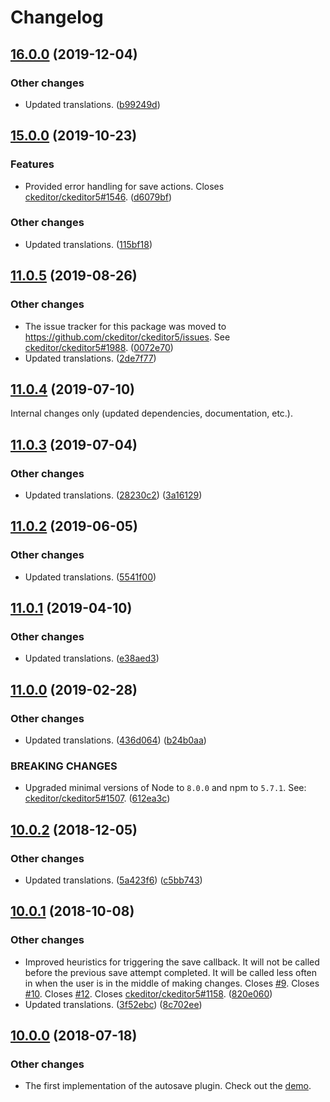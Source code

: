 Changelog
=========

## [16.0.0](https://github.com/ckeditor/ckeditor5-autosave/compare/v15.0.0...v16.0.0) (2019-12-04)

### Other changes

* Updated translations. ([b99249d](https://github.com/ckeditor/ckeditor5-autosave/commit/b99249d))


## [15.0.0](https://github.com/ckeditor/ckeditor5-autosave/compare/v11.0.5...v15.0.0) (2019-10-23)

### Features

* Provided error handling for save actions. Closes [ckeditor/ckeditor5#1546](https://github.com/ckeditor/ckeditor5/issues/1546). ([d6079bf](https://github.com/ckeditor/ckeditor5-autosave/commit/d6079bf))

### Other changes

* Updated translations. ([115bf18](https://github.com/ckeditor/ckeditor5-autosave/commit/115bf18))


## [11.0.5](https://github.com/ckeditor/ckeditor5-autosave/compare/v11.0.4...v11.0.5) (2019-08-26)

### Other changes

* The issue tracker for this package was moved to https://github.com/ckeditor/ckeditor5/issues. See [ckeditor/ckeditor5#1988](https://github.com/ckeditor/ckeditor5/issues/1988). ([0072e70](https://github.com/ckeditor/ckeditor5-autosave/commit/0072e70))
* Updated translations. ([2de7f77](https://github.com/ckeditor/ckeditor5-autosave/commit/2de7f77))


## [11.0.4](https://github.com/ckeditor/ckeditor5-autosave/compare/v11.0.3...v11.0.4) (2019-07-10)

Internal changes only (updated dependencies, documentation, etc.).


## [11.0.3](https://github.com/ckeditor/ckeditor5-autosave/compare/v11.0.2...v11.0.3) (2019-07-04)

### Other changes

* Updated translations. ([28230c2](https://github.com/ckeditor/ckeditor5-autosave/commit/28230c2)) ([3a16129](https://github.com/ckeditor/ckeditor5-autosave/commit/3a16129))


## [11.0.2](https://github.com/ckeditor/ckeditor5-autosave/compare/v11.0.1...v11.0.2) (2019-06-05)

### Other changes

* Updated translations. ([5541f00](https://github.com/ckeditor/ckeditor5-autosave/commit/5541f00))


## [11.0.1](https://github.com/ckeditor/ckeditor5-autosave/compare/v11.0.0...v11.0.1) (2019-04-10)

### Other changes

* Updated translations. ([e38aed3](https://github.com/ckeditor/ckeditor5-autosave/commit/e38aed3))


## [11.0.0](https://github.com/ckeditor/ckeditor5-autosave/compare/v10.0.2...v11.0.0) (2019-02-28)

### Other changes

* Updated translations. ([436d064](https://github.com/ckeditor/ckeditor5-autosave/commit/436d064)) ([b24b0aa](https://github.com/ckeditor/ckeditor5-autosave/commit/b24b0aa))

### BREAKING CHANGES

* Upgraded minimal versions of Node to `8.0.0` and npm to `5.7.1`. See: [ckeditor/ckeditor5#1507](https://github.com/ckeditor/ckeditor5/issues/1507). ([612ea3c](https://github.com/ckeditor/ckeditor5-cloud-services/commit/612ea3c))


## [10.0.2](https://github.com/ckeditor/ckeditor5-autosave/compare/v10.0.1...v10.0.2) (2018-12-05)

### Other changes

* Updated translations. ([5a423f6](https://github.com/ckeditor/ckeditor5-autosave/commit/5a423f6)) ([c5bb743](https://github.com/ckeditor/ckeditor5-autosave/commit/c5bb743))


## [10.0.1](https://github.com/ckeditor/ckeditor5-autosave/compare/v10.0.0...v10.0.1) (2018-10-08)

### Other changes

* Improved heuristics for triggering the save callback. It will not be called before the previous save attempt completed. It will be called less often in when the user is in the middle of making changes. Closes [#9](https://github.com/ckeditor/ckeditor5-autosave/issues/9). Closes [#10](https://github.com/ckeditor/ckeditor5-autosave/issues/10). Closes [#12](https://github.com/ckeditor/ckeditor5-autosave/issues/12). Closes [ckeditor/ckeditor5#1158](https://github.com/ckeditor/ckeditor5/issues/1158). ([820e060](https://github.com/ckeditor/ckeditor5-autosave/commit/820e060))
* Updated translations. ([3f52ebc](https://github.com/ckeditor/ckeditor5-autosave/commit/3f52ebc)) ([8c702ee](https://github.com/ckeditor/ckeditor5-autosave/commit/8c702ee))


## [10.0.0](https://github.com/ckeditor/ckeditor5-autosave/tree/v10.0.0) (2018-07-18)

### Other changes

* The first implementation of the autosave plugin. Check out the [demo](https://ckeditor.com/docs/ckeditor5/latest/builds/guides/integration/saving-data.html#autosave-feature).

